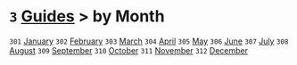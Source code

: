 # `3` [Guides](../readme.md) > by Month

`301` [January](january/readme.md)
`302` [February](february/readme.md)
`303` [March](march/readme.md)
`304` [April](april/readme.md)
`305` [May](may/readme.md)
`306` [June](june/readme.md)
`307` [July](july/readme.md)
`308` [August](august/readme.md)
`309` [September](september/readme.md)
`310` [October](october/readme.md)
`311` [November](november/readme.md)
`312` [December](december/readme.md)
